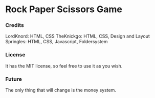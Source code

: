 # Rock Paper Scissors Game
 
<h3>Credits</h3>

LordKnord: HTML, CSS
TheKnickgo: HTML, CSS, Design and Layout
Springles: HTML, CSS, Javascript, Foldersystem

<h3>License</h3>

It has the MIT license, so feel free to use it as you wish.


<h3>Future</h3>

The only thing that will change is the money system.
